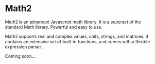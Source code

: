 Math2
=====

Math2 is an advanced Javascript math library.
It is a superset of the standard Math library. Powerful and easy to use.

Math2 supports real and complex values, units, strings, and matrices.
It contains an extensive set of built-in functions,
and comes with a flexible expression parser.

Coming soon...
